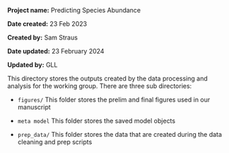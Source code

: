 **Project name:** Predicting Species Abundance

**Date created:** 23 Feb 2023

**Created by:** Sam Straus

**Date updated:** 23 February 2024

**Updated by:** GLL

This directory stores the outputs created by the data processing and analysis for the working group. There are three sub directories:

-   `figures/` This folder stores the prelim and final figures used in our manuscript

-   `meta model` This folder stores the saved model objects

-   `prep_data/` This folder stores the data that are created during the data cleaning and prep scripts
